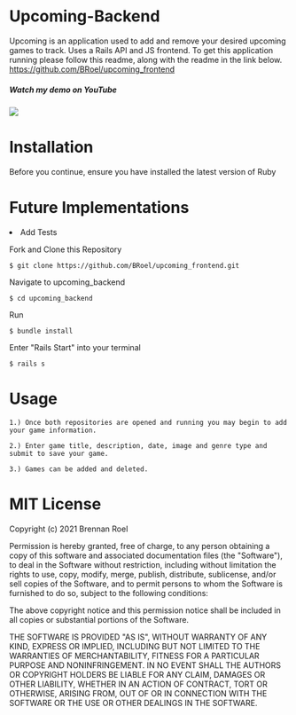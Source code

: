 # Upcoming-Backend
Upcoming is an application used to add and remove your desired upcoming games to track. Uses a Rails API and JS frontend. To get this application running please follow this readme, along with the readme in the link below. https://github.com/BRoel/upcoming_frontend

##### Watch my demo on YouTube
<a href= 'https://www.youtube.com/watch?v=BrFE2qKmIj4' rel="nofollow"><img src= "https://img.shields.io/badge/YouTube-FF0000?style=for-the-badge&logo=youtube&logoColor=white" /></a>

# Installation 

Before you continue, ensure you have installed the latest version of Ruby

# Future Implementations

<li>Add Tests</li>

Fork and Clone this Repository
```
$ git clone https://github.com/BRoel/upcoming_frontend.git
```
Navigate to upcoming_backend
```
$ cd upcoming_backend
```
Run
```
$ bundle install
```
Enter "Rails Start" into your terminal
```
$ rails s
```
# Usage
```
1.) Once both repositories are opened and running you may begin to add your game information.
```
```
2.) Enter game title, description, date, image and genre type and submit to save your game.
```
```
3.) Games can be added and deleted.
```
# MIT License

Copyright (c) 2021 Brennan Roel

Permission is hereby granted, free of charge, to any person obtaining a copy
of this software and associated documentation files (the "Software"), to deal
in the Software without restriction, including without limitation the rights
to use, copy, modify, merge, publish, distribute, sublicense, and/or sell
copies of the Software, and to permit persons to whom the Software is
furnished to do so, subject to the following conditions:

The above copyright notice and this permission notice shall be included in all
copies or substantial portions of the Software.

THE SOFTWARE IS PROVIDED "AS IS", WITHOUT WARRANTY OF ANY KIND, EXPRESS OR
IMPLIED, INCLUDING BUT NOT LIMITED TO THE WARRANTIES OF MERCHANTABILITY,
FITNESS FOR A PARTICULAR PURPOSE AND NONINFRINGEMENT. IN NO EVENT SHALL THE
AUTHORS OR COPYRIGHT HOLDERS BE LIABLE FOR ANY CLAIM, DAMAGES OR OTHER
LIABILITY, WHETHER IN AN ACTION OF CONTRACT, TORT OR OTHERWISE, ARISING FROM,
OUT OF OR IN CONNECTION WITH THE SOFTWARE OR THE USE OR OTHER DEALINGS IN THE
SOFTWARE.
